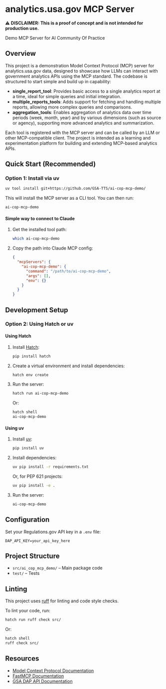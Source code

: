 # analytics.usa.gov MCP Server

⚠️ **DISCLAIMER: This is a proof of concept and is not intended for production use.**

Demo MCP Server for AI Community Of Practice

## Overview

This project is a demonstration Model Context Protocol (MCP) server for analytics.usa.gov data, designed to showcase how LLMs can interact with government analytics APIs using the MCP standard. The codebase is structured to start simple and build up in capability:

- **single_report_tool**: Provides basic access to a single analytics report at a time, ideal for simple queries and initial integration.
- **multiple_reports_tools**: Adds support for fetching and handling multiple reports, allowing more complex queries and comparisons.
- **aggregation_tools**: Enables aggregation of analytics data over time periods (week, month, year) and by various dimensions (such as source or agency), supporting more advanced analytics and summarization.

Each tool is registered with the MCP server and can be called by an LLM or other MCP-compatible client. The project is intended as a learning and experimentation platform for building and extending MCP-based analytics APIs.

## Quick Start (Recommended)

### Option 1: Install via uv

```sh
uv tool install git+https://github.com/GSA-TTS/ai-cop-mcp-demo/
```

This will install the MCP server as a CLI tool. You can then run:

```sh
ai-cop-mcp-demo
```

#### Simple way to connect to Claude 

1. Get the installed tool path:
   ```sh
   which ai-cop-mcp-demo
   ```

2. Copy the path into Claude MCP config:
   ```json
   {
     "mcpServers": {
       "ai-cop-mcp-demo": {
         "command": "/path/to/ai-cop-mcp-demo",
         "args": [],
         "env": {}
       }
     }
   }
   ```

## Development Setup

### Option 2: Using Hatch or uv

#### Using Hatch

1. Install [Hatch](https://hatch.pypa.io/latest/):
   ```sh
   pip install hatch
   ```
2. Create a virtual environment and install dependencies:
   ```sh
   hatch env create
   ```
3. Run the server:
   ```sh
   hatch run ai-cop-mcp-demo
   ```
   Or:
   ```sh
   hatch shell
   ai-cop-mcp-demo
   ```

#### Using uv

1. Install [uv](https://github.com/astral-sh/uv):
   ```sh
   pip install uv
   ```
2. Install dependencies:
   ```sh
   uv pip install -r requirements.txt
   ```
   Or, for PEP 621 projects:
   ```sh
   uv pip install -e .
   ```
3. Run the server:
   ```sh
   ai-cop-mcp-demo
   ```

## Configuration

Set your Regulations.gov API key in a `.env` file:
```
DAP_API_KEY=your_api_key_here
```

## Project Structure

- `src/ai_cop_mcp_demo/` – Main package code
- `test/` – Tests

## Linting

This project uses [ruff](https://docs.astral.sh/ruff/) for linting and code style checks.

To lint your code, run:
```sh
hatch run ruff check src/
```
Or:
```sh
hatch shell
ruff check src/
```

## Resources

- [Model Context Protocol Documentation](https://modelcontextprotocol.io/docs/getting-started/intro)
- [FastMCP Documentation](https://gofastmcp.com/getting-started/welcome)
- [GSA DAP API Documentation](https://open.gsa.gov/api/dap/)
